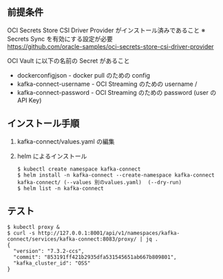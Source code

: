 ## 前提条件

OCI Secrets Store CSI Driver Provider がインストール済みであること
※ Secrets Sync を有効にする設定が必要  
https://github.com/oracle-samples/oci-secrets-store-csi-driver-provider  

OCI Vault に以下の名前の Secret があること
- dockerconfigjson - docker pull のための config
- kafka-connect-username - OCI Streaming のための username <tenant>/<user>
- kafka-connect-password - OCI Streaming のための password (user の API Key)

## インストール手順

1. kafka-connect/values.yaml の編集

2. helm によるインストール
    ```
    $ kubectl create namespace kafka-connect
    $ helm install -n kafka-connect --create-namespace kafka-connect kafka-connect/ (--values 別のvalues.yaml)  (--dry-run)
    $ helm list -n kafka-connect
    ```

## テスト

```
$ kubectl proxy &
$ curl -s http://127.0.0.1:8001/api/v1/namespaces/kafka-connect/services/kafka-connect:8083/proxy/ | jq .
{
  "version": "7.3.2-ccs",
  "commit": "853191ff421b2935dfa531545651ab667b809801",
  "kafka_cluster_id": "OSS"
}
```
